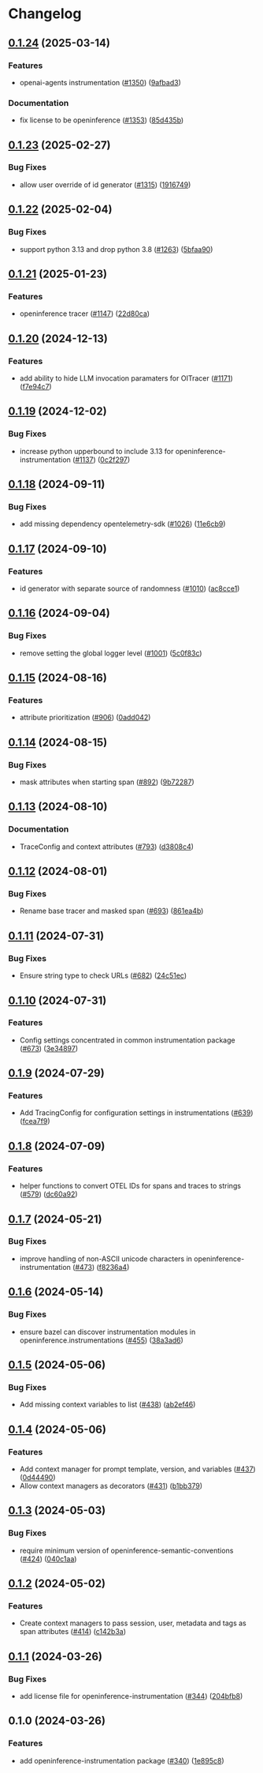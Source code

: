 # Changelog

## [0.1.24](https://github.com/Arize-ai/openinference/compare/python-openinference-instrumentation-v0.1.23...python-openinference-instrumentation-v0.1.24) (2025-03-14)


### Features

* openai-agents instrumentation ([#1350](https://github.com/Arize-ai/openinference/issues/1350)) ([9afbad3](https://github.com/Arize-ai/openinference/commit/9afbad3100d68601a2f9265fe20985a34f80e04b))


### Documentation

* fix license to be openinference ([#1353](https://github.com/Arize-ai/openinference/issues/1353)) ([85d435b](https://github.com/Arize-ai/openinference/commit/85d435be3af3de5424494cfbdd654454688b7377))

## [0.1.23](https://github.com/Arize-ai/openinference/compare/python-openinference-instrumentation-v0.1.22...python-openinference-instrumentation-v0.1.23) (2025-02-27)


### Bug Fixes

* allow user override of id generator ([#1315](https://github.com/Arize-ai/openinference/issues/1315)) ([1916749](https://github.com/Arize-ai/openinference/commit/19167498fd74f2e93481bd63b5636e264af1eaab))

## [0.1.22](https://github.com/Arize-ai/openinference/compare/python-openinference-instrumentation-v0.1.21...python-openinference-instrumentation-v0.1.22) (2025-02-04)


### Bug Fixes

* support python 3.13 and drop python 3.8 ([#1263](https://github.com/Arize-ai/openinference/issues/1263)) ([5bfaa90](https://github.com/Arize-ai/openinference/commit/5bfaa90d800a8f725b3ac7444d16972ed7821738))

## [0.1.21](https://github.com/Arize-ai/openinference/compare/python-openinference-instrumentation-v0.1.20...python-openinference-instrumentation-v0.1.21) (2025-01-23)


### Features

* openinference tracer ([#1147](https://github.com/Arize-ai/openinference/issues/1147)) ([22d80ca](https://github.com/Arize-ai/openinference/commit/22d80ca066a8d29e9b9ef08ce581b4a7ad4eb08b))

## [0.1.20](https://github.com/Arize-ai/openinference/compare/python-openinference-instrumentation-v0.1.19...python-openinference-instrumentation-v0.1.20) (2024-12-13)


### Features

* add ability to hide LLM invocation paramaters for OITracer ([#1171](https://github.com/Arize-ai/openinference/issues/1171)) ([f7e94c7](https://github.com/Arize-ai/openinference/commit/f7e94c7f658570169c564f11663fc9eeaee05f46))

## [0.1.19](https://github.com/Arize-ai/openinference/compare/python-openinference-instrumentation-v0.1.18...python-openinference-instrumentation-v0.1.19) (2024-12-02)


### Bug Fixes

* increase python upperbound to include 3.13 for openinference-instrumentation ([#1137](https://github.com/Arize-ai/openinference/issues/1137)) ([0c2f297](https://github.com/Arize-ai/openinference/commit/0c2f297bb479b6cd4a70c7e0b28d6578e0abc6e3))

## [0.1.18](https://github.com/Arize-ai/openinference/compare/python-openinference-instrumentation-v0.1.17...python-openinference-instrumentation-v0.1.18) (2024-09-11)


### Bug Fixes

* add missing dependency opentelemetry-sdk ([#1026](https://github.com/Arize-ai/openinference/issues/1026)) ([11e6cb9](https://github.com/Arize-ai/openinference/commit/11e6cb98cf2efe73fd3b3972869d8527db67cc72))

## [0.1.17](https://github.com/Arize-ai/openinference/compare/python-openinference-instrumentation-v0.1.16...python-openinference-instrumentation-v0.1.17) (2024-09-10)


### Features

* id generator with separate source of randomness ([#1010](https://github.com/Arize-ai/openinference/issues/1010)) ([ac8cce1](https://github.com/Arize-ai/openinference/commit/ac8cce112341bb31a575cb1e61a55acb196fc600))

## [0.1.16](https://github.com/Arize-ai/openinference/compare/python-openinference-instrumentation-v0.1.15...python-openinference-instrumentation-v0.1.16) (2024-09-04)


### Bug Fixes

* remove setting the global logger level ([#1001](https://github.com/Arize-ai/openinference/issues/1001)) ([5c0f83c](https://github.com/Arize-ai/openinference/commit/5c0f83c355304da289ae1c849b9d315990281184))

## [0.1.15](https://github.com/Arize-ai/openinference/compare/python-openinference-instrumentation-v0.1.14...python-openinference-instrumentation-v0.1.15) (2024-08-16)


### Features

* attribute prioritization ([#906](https://github.com/Arize-ai/openinference/issues/906)) ([0add042](https://github.com/Arize-ai/openinference/commit/0add0421b5f0d9b64c579027c469513359863a68))

## [0.1.14](https://github.com/Arize-ai/openinference/compare/python-openinference-instrumentation-v0.1.13...python-openinference-instrumentation-v0.1.14) (2024-08-15)


### Bug Fixes

* mask attributes when starting span ([#892](https://github.com/Arize-ai/openinference/issues/892)) ([9b72287](https://github.com/Arize-ai/openinference/commit/9b72287401d5c424a8951e1d6a15cca14fcd05cc))

## [0.1.13](https://github.com/Arize-ai/openinference/compare/python-openinference-instrumentation-v0.1.12...python-openinference-instrumentation-v0.1.13) (2024-08-10)


### Documentation

* TraceConfig and context attributes ([#793](https://github.com/Arize-ai/openinference/issues/793)) ([d3808c4](https://github.com/Arize-ai/openinference/commit/d3808c4bea3f6a4c72d3a7ea09b54e78072be6fd))

## [0.1.12](https://github.com/Arize-ai/openinference/compare/python-openinference-instrumentation-v0.1.11...python-openinference-instrumentation-v0.1.12) (2024-08-01)


### Bug Fixes

* Rename base tracer and masked span ([#693](https://github.com/Arize-ai/openinference/issues/693)) ([861ea4b](https://github.com/Arize-ai/openinference/commit/861ea4ba45cf02a1d0519a7cd2c5c6ca5d74115b))

## [0.1.11](https://github.com/Arize-ai/openinference/compare/python-openinference-instrumentation-v0.1.10...python-openinference-instrumentation-v0.1.11) (2024-07-31)


### Bug Fixes

* Ensure string type to check URLs ([#682](https://github.com/Arize-ai/openinference/issues/682)) ([24c51ec](https://github.com/Arize-ai/openinference/commit/24c51ece2b50a36c791f9e0c72088360fe91ca5f))

## [0.1.10](https://github.com/Arize-ai/openinference/compare/python-openinference-instrumentation-v0.1.9...python-openinference-instrumentation-v0.1.10) (2024-07-31)


### Features

* Config settings concentrated in common instrumentation package ([#673](https://github.com/Arize-ai/openinference/issues/673)) ([3e34897](https://github.com/Arize-ai/openinference/commit/3e348979e9db5a73ba7f8edac49e1c01816d89e7))

## [0.1.9](https://github.com/Arize-ai/openinference/compare/python-openinference-instrumentation-v0.1.8...python-openinference-instrumentation-v0.1.9) (2024-07-29)


### Features

* Add TracingConfig for configuration settings in instrumentations ([#639](https://github.com/Arize-ai/openinference/issues/639)) ([fcea7f9](https://github.com/Arize-ai/openinference/commit/fcea7f99e505f104543d3a51a9b3b0f25cba8072))

## [0.1.8](https://github.com/Arize-ai/openinference/compare/python-openinference-instrumentation-v0.1.7...python-openinference-instrumentation-v0.1.8) (2024-07-09)


### Features

* helper functions to convert OTEL IDs for spans and traces to strings ([#579](https://github.com/Arize-ai/openinference/issues/579)) ([dc60a92](https://github.com/Arize-ai/openinference/commit/dc60a92f8690243b5277cfba4c7e68a2056e293f))

## [0.1.7](https://github.com/Arize-ai/openinference/compare/python-openinference-instrumentation-v0.1.6...python-openinference-instrumentation-v0.1.7) (2024-05-21)


### Bug Fixes

* improve handling of non-ASCII unicode characters in openinference-instrumentation ([#473](https://github.com/Arize-ai/openinference/issues/473)) ([f8236a4](https://github.com/Arize-ai/openinference/commit/f8236a49f88aaaf0ffec2f0d7a06ce42ba3814d7))

## [0.1.6](https://github.com/Arize-ai/openinference/compare/python-openinference-instrumentation-v0.1.5...python-openinference-instrumentation-v0.1.6) (2024-05-14)


### Bug Fixes

* ensure bazel can discover instrumentation modules in openinference.instrumentations ([#455](https://github.com/Arize-ai/openinference/issues/455)) ([38a3ad6](https://github.com/Arize-ai/openinference/commit/38a3ad6cca3a931ebbe51a57bc78c4a000dcae17))

## [0.1.5](https://github.com/Arize-ai/openinference/compare/python-openinference-instrumentation-v0.1.4...python-openinference-instrumentation-v0.1.5) (2024-05-06)


### Bug Fixes

* Add missing context variables to list ([#438](https://github.com/Arize-ai/openinference/issues/438)) ([ab2ef46](https://github.com/Arize-ai/openinference/commit/ab2ef4655c16e662c499b0302f4a0b28892f6b6c))

## [0.1.4](https://github.com/Arize-ai/openinference/compare/python-openinference-instrumentation-v0.1.3...python-openinference-instrumentation-v0.1.4) (2024-05-06)


### Features

* Add context manager for prompt template, version, and variables ([#437](https://github.com/Arize-ai/openinference/issues/437)) ([0d44490](https://github.com/Arize-ai/openinference/commit/0d444904afa13f33c67a7e520eeb819fc7208ddf))
* Allow context managers as decorators ([#431](https://github.com/Arize-ai/openinference/issues/431)) ([b1bb379](https://github.com/Arize-ai/openinference/commit/b1bb379bad97f811668dcc6d8c37760944bf03ff))

## [0.1.3](https://github.com/Arize-ai/openinference/compare/python-openinference-instrumentation-v0.1.2...python-openinference-instrumentation-v0.1.3) (2024-05-03)


### Bug Fixes

* require minimum version of openinference-semantic-conventions ([#424](https://github.com/Arize-ai/openinference/issues/424)) ([040c1aa](https://github.com/Arize-ai/openinference/commit/040c1aa54a36d7312097938d87b187536d87e20a))

## [0.1.2](https://github.com/Arize-ai/openinference/compare/python-openinference-instrumentation-v0.1.1...python-openinference-instrumentation-v0.1.2) (2024-05-02)


### Features

* Create context managers to pass session, user, metadata and tags as span attributes ([#414](https://github.com/Arize-ai/openinference/issues/414)) ([c142b3a](https://github.com/Arize-ai/openinference/commit/c142b3a1adcb286d9d4be00d7bbe34c23f6e6805))


## [0.1.1](https://github.com/Arize-ai/openinference/compare/python-openinference-instrumentation-v0.1.0...python-openinference-instrumentation-v0.1.1) (2024-03-26)


### Bug Fixes

* add license file for openinference-instrumentation ([#344](https://github.com/Arize-ai/openinference/issues/344)) ([204bfb8](https://github.com/Arize-ai/openinference/commit/204bfb8b4179d06e72ad76f6e676028f4527a8ae))

## 0.1.0 (2024-03-26)


### Features

* add openinference-instrumentation package ([#340](https://github.com/Arize-ai/openinference/issues/340)) ([1e895c8](https://github.com/Arize-ai/openinference/commit/1e895c800feddf08f08babc34eabad9d9429ee51))
